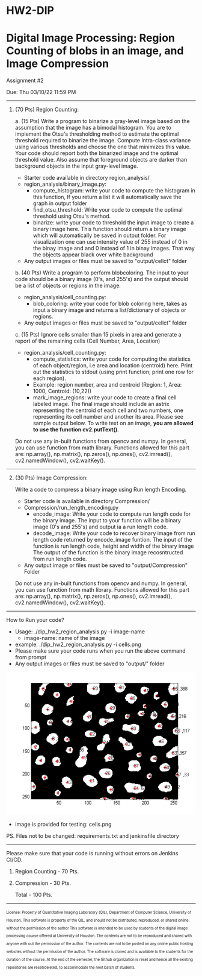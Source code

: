 # HW2-DIP
# Digital Image Processing: Region Counting of blobs in an image, and Image Compression

Assignment #2


Due: Thu 03/10/22 11:59 PM

__________________________________________________________________________________________________________________
1. (70 Pts) Region Counting:

 	a. (15 Pts) Write a program to binarize a gray-level image based on the assumption that the image has a bimodal histogram.  You are to implement the Otsu's thresholding method to estimate the optimal threshold required to binarize the image. Compute Intra-class variance using various thresholds and choose the one that minimizes this value. Your code should report both the binarized image and the optimal threshold value. Also assume that foreground objects are darker than background objects in the input gray-level image.
	- Starter code available in directory region_analysis/
	- region_analysis/binary_image.py:
		- compute_histogram: write your code to compute the histogram in this function, If you return a list it will automatically save the graph in output folder
		- find_otsu_threshold: Write your code to compute the optimal threshold using Otsu's method.
		- binarize: write your code to threshold the input image to create a binary image here. This function should return a binary image which will automatically be saved in output folder. For visualization one can use intensity value of 255 instead of 0 in the binay image and and 0 instead of 1 in binay images. That way the objects appear black over white background
	- Any output images or files must be saved to "output/cellct" folder
  
 	b. (40 Pts) Write a program to perform blobcoloring. The input to your code should be a binary image (0's, and 255's) and the output should be a list of objects or regions in the image. 
	- region_analysis/cell_counting.py:
    	- blob_coloring: write your code for blob coloring here, takes as input a binary image and returns a list/dictionary of objects or regions.
	- Any output images or files must be saved to "output/cellct" folder
  
 	c. (15 Pts) Ignore cells smaller than 15 pixels in area and generate a report of the remaining cells (Cell Number, Area, Location)
	- region_analysis/cell_counting.py:
		- compute_statistics: write your code for computing the statistics of each object/region, i.e area and location (centroid) here. Print out the statistics to stdout (using print function; print one row for each region). 
		- Example: region number, area and centroid (Region: 1, Area: 1000, Centroid: (10,22))
		- mark_image_regions: write your code to create a final cell labeled image. The final image should include an astrix representing the centroid of each cell and two numbers, one representing its cell number and another its area. Please see sample output below. To write text on an image, **you are allowed to use the function cv2.putText()**.
	
	Do not use any in-built functions from opencv and numpy. In general, you can use function from math library. Functions allowed for this part are: np.array(), np.matrix(), np.zeros(), np.ones(), cv2.imread(), cv2.namedWindow(), cv2.waitKey().	
		
___________________________________________________________________________________________________________________
2. (30 Pts) Image Compression:

	Write a code to compress a binary image using Run length Encoding. 
	- Starter code is available in directory Compression/
	- Compression/run_length_encoding.py
		- encode_image: Write your code to compute run length code for the binary image. The input to your function will be a binary image (0's and 255's) and output ia a run length code.
		- decode_image: Write your code to recover binary image from run length code returned by encode_image funtion. The input of the function is run length code, height and width of the binary image The output of the function is the binary image recosntructed from run length code.
	- Any output image or files must be saved to "output/Compression" Folder
	
	Do not use any in-built functions from opencv and numpy. In general, you can use function from math library. Functions allowed for this part are: np.array(), np.matrix(), np.zeros(), np.ones(), cv2.imread(), cv2.namedWindow(), cv2.waitKey().
 
____________________________________________________________________________________________________________________

How to Run your code?


  - Usage: ./dip_hw2_region_analysis.py -i image-name
       - image-name: name of the image
  - example: ./dip_hw2_region_analysis.py -i cells.png
  - Please make sure your code runs when you run the above command from prompt
  - Any output images or files must be saved to "output/" folder
  
  ![Alt text](result.png?raw=true "Sample output")
  - image is provided for testing: cells.png 
  
PS. Files not to be changed: requirements.txt and jenkinsfile directory 

----------------------

Please make sure that your code is running without errors on Jenkins CI/CD.

1. Region Counting - 70 Pts. 
2. Compression     - 30 Pts.

    Total          - 100 Pts.
_______________________________________________________________________________________________________________________

<sub><sup>License: Property of Quantitative Imaging Laboratory (QIL), Department of Computer Science, University of Houston.
This software is property of the QIL, and should not be distributed, reproduced, or shared online, without the permission of the author
This software is intended to be used by students of the digital image processing course offered at University of Houston.
The contents are not to be reproduced and shared with anyone with out the permission of the author.
The contents are not to be posted on any online public hosting websites without the permission of the author.
The software is cloned and is available to the students for the duration of the course.
At the end of the semester, the Github organization is reset and hence all the existing repositories are reset/deleted, to accommodate the next batch of students.</sub></sup>
